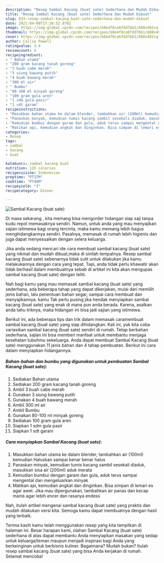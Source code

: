 ```yaml
---
description: "Resep Sambal Kacang (buat sate) Sederhana dan Mudah Dibuat"
title: "Resep Sambal Kacang (buat sate) Sederhana dan Mudah Dibuat"
slug: 833-resep-sambal-kacang-buat-sate-sederhana-dan-mudah-dibuat
date: 2021-04-08T17:30:52.070Z
image: https://img-global.cpcdn.com/recipes/b8e4f8ca6fdd7bb1/680x482cq70/sambal-kacang-buat-sate-foto-resep-utama.jpg
thumbnail: https://img-global.cpcdn.com/recipes/b8e4f8ca6fdd7bb1/680x482cq70/sambal-kacang-buat-sate-foto-resep-utama.jpg
cover: https://img-global.cpcdn.com/recipes/b8e4f8ca6fdd7bb1/680x482cq70/sambal-kacang-buat-sate-foto-resep-utama.jpg
author: Callie Powell
ratingvalue: 3.4
reviewcount: 4
recipeingredient:
- " Bahan utama"
- "200 gram kacang tanah goreng"
- "3 buah cabe merah"
- "3 siung bawang putih"
- "4 buah bawang merah"
- "300 ml air"
- " Bumbu"
- "80-100 ml minyak goreng"
- "100 gram gula aren"
- "1 sdm gula pasir"
- "1 sdt garam"
recipeinstructions:
- "Masukkan bahan utama ke dalam blender, tambahkan air (100ml) kemudian Haluskan sampai benar benar halus"
- "Panaskan minyak, kemudian tumis kacang sambil sesekali diaduk, masukkan sisa air (200ml) aduk merata"
- "Kemudian bumbui dengan garam dan gula, aduk terus sampai mengental dan mengeluarkan minyak"
- "Matikan api, kemudian angkat dan dinginkan. Bisa simpan di lemari es agar awet. Jika mau dipergunakan, tambahkan air panas dan kecap manis agar lebih encer dan rasanya endess"
categories:
- Resep
tags:
- sambal
- kacang
- buat

katakunci: sambal kacang buat 
nutrition: 115 calories
recipecuisine: Indonesian
preptime: "PT37M"
cooktime: "PT40M"
recipeyield: "3"
recipecategory: Dinner

---
```



![Sambal Kacang (buat sate)](https://img-global.cpcdn.com/recipes/b8e4f8ca6fdd7bb1/680x482cq70/sambal-kacang-buat-sate-foto-resep-utama.jpg)

Di masa  sekarang , kita memang bisa mengorder hidangan siap saji tanpa kudu repot memasaknya sendiri. Namun, untuk anda yang mau menyajikan sajian istimewa bagi orang tercinta, maka kamu memang lebih bagus menghidangkannya sendiri. Pasalnya, memasak di rumah lebih higienis dan juga dapat menyesuaikan dengan selera keluarga.

Jika anda sedang mencari ide cara membuat sambal kacang (buat sate) yang nikmat dan mudah dibuat,maka di sinilah tempatnya. Resep sambal kacang (buat sate)  sebenarnya tidak sulit untuk dilakukan jika kamu melakukannya dengan cara yang tepat. Tapi, anda tidak perlu khawatir akan tidak berhasil dalam membuatnya 
sebab di artikel ini kita akan mengupas sambal kacang (buat sate) dengan teliti.  



Nah bagi kamu yang mau memasak sambal kacang (buat sate) yang sederhana, ada beberapa tahap yang dapat dikerjakan, mulai dari memilih jenis bahan, lalu penentuan bahan segar, sampai cara membuat dan menyajikannya. kamu Tak perlu pusing jika hendak menyiapkan sambal kacang (buat sate) yang enak di mana pun anda berada. Karena, asalkan anda  tahu triknya, maka hidangan ini bisa jadi sajian yang istimewa.

Berikut ini, ada beberapa tips dan trik dalam memasak caramembuat sambal kacang (buat sate) yang siap dihidangkan. Kali ini, yuk kita coba variasikan sambal kacang (buat sate) sendiri di rumah. Tetap berbahan sederhana, sajian ini bisa memberi manfaat untuk membantu menjaga kesehatan tubuhmu sekeluarga. Anda dapat membuat Sambal Kacang (buat sate) menggunakan 11 jenis bahan dan 4 tahap pembuatan. Berikut ini cara dalam menyiapkan hidangannya.

<!--inarticleads1-->

##### Bahan-bahan dan bumbu yang digunakan untuk pembuatan Sambal Kacang (buat sate):

1. Sediakan  Bahan utama
1. Sediakan 200 gram kacang tanah goreng
1. Ambil 3 buah cabe merah
1. Gunakan 3 siung bawang putih
1. Gunakan 4 buah bawang merah
1. Ambil 300 ml air
1. Ambil  Bumbu
1. Gunakan 80-100 ml minyak goreng
1. Sediakan 100 gram gula aren
1. Siapkan 1 sdm gula pasir
1. Siapkan 1 sdt garam




<!--inarticleads2-->

##### Cara menyiapkan Sambal Kacang (buat sate):

1. Masukkan bahan utama ke dalam blender, tambahkan air (100ml) kemudian Haluskan sampai benar benar halus
1. Panaskan minyak, kemudian tumis kacang sambil sesekali diaduk, masukkan sisa air (200ml) aduk merata
1. Kemudian bumbui dengan garam dan gula, aduk terus sampai mengental dan mengeluarkan minyak
1. Matikan api, kemudian angkat dan dinginkan. Bisa simpan di lemari es agar awet. Jika mau dipergunakan, tambahkan air panas dan kecap manis agar lebih encer dan rasanya endess




Nah, itulah artikel mengenai  sambal kacang (buat sate)  yang praktis dan mudah dilakukan versi kita. Semoga kamu dapat membuatnya dengan hasil yang terbaik. 

Terima kasih kamu telah menggunakan resep yang kita tampilkan di halaman ini. Besar harapan kami, olahan  Sambal Kacang (buat sate) sederhana di atas dapat membantu Anda menyiapkan masakan yang sedap untuk keluarga/teman maupun menjadi inspirasi bagi Anda yang berkeinginan untuk berbisnis kuliner. Bagaimana? Mudah bukan? Itulah resep sambal kacang (buat sate) yang bisa Anda kerjakan di rumah. Selamat mencoba!

